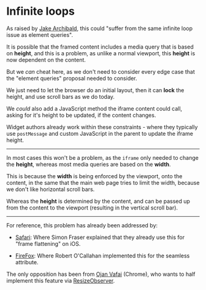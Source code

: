 # Infinite loops

As raised by [Jake Archibald](https://lists.w3.org/Archives/Public/www-style/2016Feb/0065.html), this could "suffer from the same infinite loop issue as element queries".

It is possible that the framed content includes a media query that is based on **height**, and this is a problem, as unlike a normal viewport, this **height** is now dependent on the content.

But we *can* cheat here, as we don't need to consider every edge case that the "element queries" proposal needed to consider.

We just need to let the browser do an initial layout, then it can **lock** the height, and use scroll bars as we do today.

We *could* also add a JavaScript method the iframe content could call, asking for it's height to be updated, if the content changes.

Widget authors already work within these constraints - where they typically use `postMessage` and custom JavaScript in the parent to update the iframe height.

---

In most cases this won't be a problem, as the `iframe` only needed to change the **height**, whereas most media queries are based on the **width**.

This is because the **width** is being enforced by the viewport, onto the content, in the same that the main web page tries to limit the width, because we don't like horizontal scroll bars.

Whereas the **height** is determined by the content, and can be passed up from the content to the viewport (resulting in the vertical scroll bar).

---

For reference, this problem has already been addressed by:

* [Safari](https://lists.w3.org/Archives/Public/www-style/2016Feb/0187.html): Where Simon Fraser explained that they already use this for "frame flattening" on iOS.

* [FireFox](https://lists.w3.org/Archives/Public/www-style/2016Feb/0067.html): Where Robert O'Callahan implemented this for the seamless attribute.

The only opposition has been from [Ojan Vafai](https://lists.w3.org/Archives/Public/www-style/2016Feb/0180.html) (Chrome), who wants to half implement this feature via [ResizeObserver](https://lists.w3.org/Archives/Public/www-style/2016Feb/0252.html).
